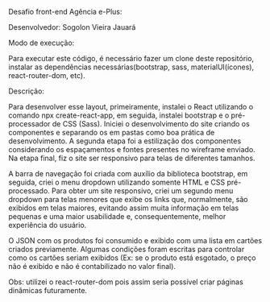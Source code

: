 Desafio front-end Agência e-Plus:

Desenvolvedor: Sogolon Vieira Jauará

Modo de execução:

Para executar este código, é necessário fazer um clone deste repositório, instalar as dependências necessárias(bootstrap, sass, materialUI(ícones), react-router-dom, etc).

Descrição:

Para desenvolver esse layout, primeiramente, instalei o React utilizando o comando npx create-react-app, em seguida, instalei bootstrap e o pré-processador de CSS (Sass). Iniciei o desenvolvimento do site criando os componentes e separando os em pastas como boa prática de desenvolvimento. A segunda etapa foi a estilização dos componentes considerando os espaçamentos e fontes presentes no wireframe enviado. Na etapa final, fiz o site ser responsivo para telas de diferentes tamanhos.

A barra de navegação foi criada com auxílio da biblioteca bootstrap, em seguida, criei o menu dropdown utilizando somente HTML e CSS pré-processado. Para obter um site responsivo, criei um segundo menu dropdown para telas menores que exibe os links que, normalmente, são exibidos em telas maiores, evitando assim muita informação em telas pequenas e uma maior usabilidade e, consequentemente, melhor experiência do usuário.

O JSON com os produtos foi consumido e exibido com uma lista em cartões criados previamente. Algumas condições foram escritas para controlar como os cartões seriam exibidos (Ex: se o produto está esgotado, o preço não é exibido e não é contabilizado no valor final).

Obs: utilizei o react-router-dom pois assim seria possível criar páginas dinâmicas futuramente. 